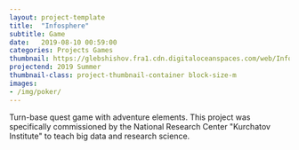 ```yaml
---
layout: project-template
title:  "Infosphere"
subtitle: Game
date:   2019-08-10 00:59:00
categories: Projects Games
thumbnail: https://glebshishov.fra1.cdn.digitaloceanspaces.com/web/Infosphere/Infosphere-thumbnail.png
projectend: 2019 Summer
thumbnail-class: project-thumbnail-container block-size-m
images:
- /img/poker/
---
```

Turn-base quest game with adventure elements.
This project was specifically commissioned by the National Research Center "Kurchatov Institute" to teach big data and research science.
